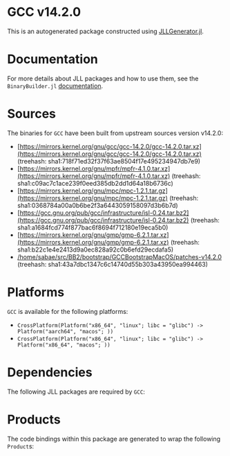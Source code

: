 # GCC v14.2.0
This is an autogenerated package constructed using [JLLGenerator.jl](https://github.com/JuliaPackaging/BinaryBuilder2.jl/tree/main/JLLGenerator.jl).

# Documentation
For more details about JLL packages and how to use them, see the `BinaryBuilder.jl` [documentation](https://docs.binarybuilder.org/stable/jll/).

# Sources
The binaries for `GCC` have been built from upstream sources version v14.2.0:

 - [https://mirrors.kernel.org/gnu/gcc/gcc-14.2.0/gcc-14.2.0.tar.xz](https://mirrors.kernel.org/gnu/gcc/gcc-14.2.0/gcc-14.2.0.tar.xz) (treehash: sha1:718f71ed32f37f63ae8504f17e495234947db7e9)
 - [https://mirrors.kernel.org/gnu/mpfr/mpfr-4.1.0.tar.xz](https://mirrors.kernel.org/gnu/mpfr/mpfr-4.1.0.tar.xz) (treehash: sha1:c09ac7c1ace239f0eed385db2dd1d64a18b6736c)
 - [https://mirrors.kernel.org/gnu/mpc/mpc-1.2.1.tar.gz](https://mirrors.kernel.org/gnu/mpc/mpc-1.2.1.tar.gz) (treehash: sha1:0368784a00a0b6be2f3a6443059158097d3b6b7d)
 - [https://gcc.gnu.org/pub/gcc/infrastructure/isl-0.24.tar.bz2](https://gcc.gnu.org/pub/gcc/infrastructure/isl-0.24.tar.bz2) (treehash: sha1:a1684fcd774f877bac6f8694f712180e19eca5b0)
 - [https://mirrors.kernel.org/gnu/gmp/gmp-6.2.1.tar.xz](https://mirrors.kernel.org/gnu/gmp/gmp-6.2.1.tar.xz) (treehash: sha1:b22c1e4e2413d9a0ec828a92c0b6efd29ecdafa5)
 - [/home/sabae/src/BB2/bootstrap/GCCBootstrapMacOS/patches-v14.2.0](/home/sabae/src/BB2/bootstrap/GCCBootstrapMacOS/patches-v14.2.0) (treehash: sha1:43a7dbc1347c6c14740d55b303a43950ea994463)
# Platforms

`GCC` is available for the following platforms:

 - `CrossPlatform(Platform("x86_64", "linux"; libc = "glibc") -> Platform("aarch64", "macos"; ))`
 - `CrossPlatform(Platform("x86_64", "linux"; libc = "glibc") -> Platform("x86_64", "macos"; ))`
# Dependencies
The following JLL packages are required by `GCC`:

# Products

The code bindings within this package are generated to wrap the following `Product`s:
<TODO>


